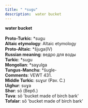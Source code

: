 ```yaml
---
title: " *sugu"
description:  water bucket
---
```

<strong> water bucket</strong><br><br>
<strong>Proto-Turkic</strong>:  *sugu<br>
<strong>Altaic etymology</strong>:  Altaic etymology<br>
<strong> Proto-Altaic</strong>:  *ši̯uga(lV)<br>
<strong>Russian meaning</strong>:  ведро для воды<br>
<strong>Turkic</strong>:  *sugu<br>
<strong>Mongolian</strong>:  *saɣulga<br>
<strong>Tungus-Manchu</strong>:  *šugle-<br>
<strong>Comments</strong>:  VEWT 431.<br>
<strong>Middle Turkic</strong>:  suɣur (Pav. C.)<br>
<strong>Uighur</strong>:  suɣa<br>
<strong>Shor</strong>:  sō (Верб.)<br>
<strong>Tuva</strong>:  sō 'bucket made of birch bark'<br>
<strong>Tofalar</strong>:  sō 'bucket made of birch bark'<br>


